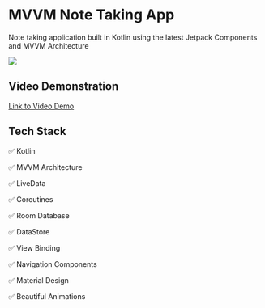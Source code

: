 # MVVM Note Taking App
Note taking application built in Kotlin using the latest Jetpack Components and MVVM Architecture

<img src = "https://raw.githubusercontent.com/Sukhdip-Sandhu/PersonalImages/main/NoteTakingApp/raw/splash_image.png?token=ALPCXVAV5PZR5ZJDCUJN7HLAHFPTY" >

## Video Demonstration
[Link to Video Demo](https://drive.google.com/file/d/1HkDgax0E2-nICAOXBqN29-xINoIpRFqc/view?usp=sharing)

## Tech Stack
✅ Kotlin

✅ MVVM Architecture

✅ LiveData

✅ Coroutines

✅ Room Database

✅ DataStore

✅ View Binding

✅ Navigation Components

✅ Material Design

✅ Beautiful Animations
